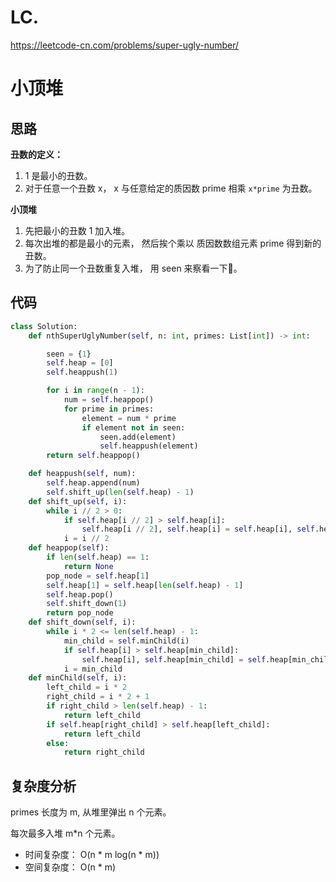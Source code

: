 LC.
====
https://leetcode-cn.com/problems/super-ugly-number/

小顶堆
====

## 思路

**丑数的定义：**

1. 1 是最小的丑数。
2. 对于任意一个丑数 x， x 与任意给定的质因数 prime 相乘 `x*prime` 为丑数。

**小顶堆**

1. 先把最小的丑数 1 加入堆。
2. 每次出堆的都是最小的元素， 然后挨个乘以 质因数数组元素 prime 得到新的丑数。
3. 为了防止同一个丑数重复入堆， 用 seen 来察看一下👀。

## 代码 
```python
class Solution:
    def nthSuperUglyNumber(self, n: int, primes: List[int]) -> int:

        seen = {1}
        self.heap = [0]
        self.heappush(1)

        for i in range(n - 1):
            num = self.heappop()
            for prime in primes:
                element = num * prime
                if element not in seen:
                    seen.add(element)
                    self.heappush(element)
        return self.heappop()

    def heappush(self, num):
        self.heap.append(num)
        self.shift_up(len(self.heap) - 1)
    def shift_up(self, i):
        while i // 2 > 0:
            if self.heap[i // 2] > self.heap[i]:
                self.heap[i // 2], self.heap[i] = self.heap[i], self.heap[i // 2]
            i = i // 2
    def heappop(self):
        if len(self.heap) == 1:
            return None
        pop_node = self.heap[1]
        self.heap[1] = self.heap[len(self.heap) - 1]
        self.heap.pop()
        self.shift_down(1)
        return pop_node
    def shift_down(self, i):
        while i * 2 <= len(self.heap) - 1:
            min_child = self.minChild(i)
            if self.heap[i] > self.heap[min_child]:
                self.heap[i], self.heap[min_child] = self.heap[min_child], self.heap[i]
            i = min_child
    def minChild(self, i):
        left_child = i * 2
        right_child = i * 2 + 1
        if right_child > len(self.heap) - 1:
            return left_child
        if self.heap[right_child] > self.heap[left_child]:
            return left_child
        else:
            return right_child
```

## 复杂度分析
primes 长度为 m, 从堆里弹出 n 个元素。

每次最多入堆 m*n 个元素。
- 时间复杂度： O(n * m log(n * m))
- 空间复杂度： O(n * m)

